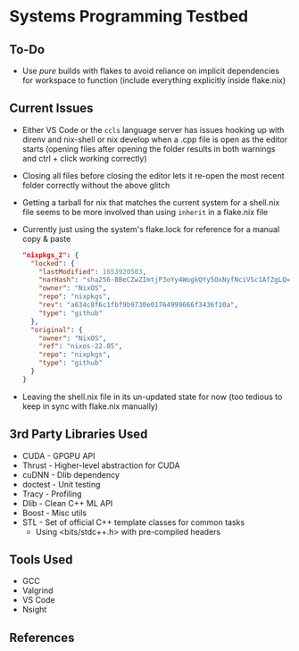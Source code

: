 ﻿# Systems Programming Testbed

## To-Do

- Use _pure_ builds with flakes to avoid reliance on implicit dependencies for workspace to function (include everything explicitly inside flake.nix)

## Current Issues

- Either VS Code or the `ccls` language server has issues hooking up with direnv and nix-shell or nix develop when a .cpp file is open as the editor starts (opening files after opening the folder results in both warnings and ctrl + click working correctly)

- Closing all files before closing the editor lets it re-open the most recent folder correctly without the above glitch

- Getting a tarball for nix that matches the current system for a shell.nix file seems to be more involved than using `inherit` in a flake.nix file

- Currently just using the system's flake.lock for reference for a manual copy & paste

  ```json
  "nixpkgs_2": {
    "locked": {
      "lastModified": 1653920503,
      "narHash": "sha256-BBeCZwZImtjP3oYy4WogkQYy5OxNyfNciVSc1AfZgLQ=",
      "owner": "NixOS",
      "repo": "nixpkgs",
      "rev": "a634c8f6c1fbf9b9730e01764999666f3436f10a",
      "type": "github"
    },
    "original": {
      "owner": "NixOS",
      "ref": "nixos-22.05",
      "repo": "nixpkgs",
      "type": "github"
    }
  }
  ```

- Leaving the shell.nix file in its un-updated state for now (too tedious to keep in sync with flake.nix manually)

## 3rd Party Libraries Used

- CUDA - GPGPU API
- Thrust - Higher-level abstraction for CUDA
- cuDNN - Dlib dependency
- doctest - Unit testing
- Tracy - Profiling
- Dlib - Clean C++ ML API
- Boost - Misc utils
- STL - Set of official C++ template classes for common tasks
  - Using <bits/stdc++.h> with pre-compiled headers

## Tools Used

- GCC
- Valgrind
- VS Code
- Nsight

## References
